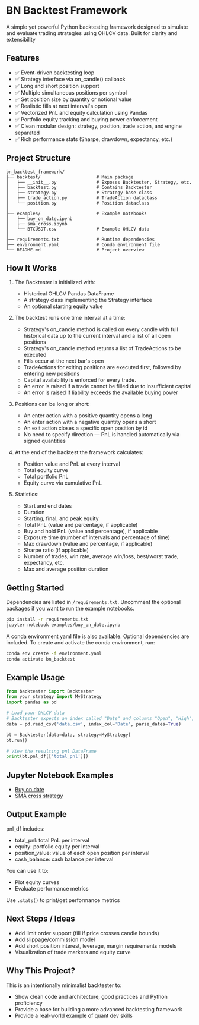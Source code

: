 # BN Backtest Framework

A simple yet powerful Python backtesting framework designed to simulate and evaluate trading strategies using OHLCV data. Built for clarity and extensibility

## Features
- ✅ Event-driven backtesting loop
- ✅ Strategy interface via on_candle() callback
- ✅ Long and short position support
- ✅ Multiple simultaneous positions per symbol
- ✅ Set position size by quantity or notional value
- ✅ Realistic fills at next interval's open
- ✅ Vectorized PnL and equity calculation using Pandas
- ✅ Portfolio equity tracking and buying power enforcement
- ✅ Clean modular design: strategy, position, trade action, and engine separated
- ✅ Rich performance stats (Sharpe, drawdown, expectancy, etc.)

## Project Structure
```plaintext
bn_backtest_framework/
├── backtest/                     # Main package
│   ├── __init__.py               # Exposes Backtester, Strategy, etc.
│   ├── backtest.py               # Contains Backtester
│   ├── strategy.py               # Strategy base class
│   ├── trade_action.py           # TradeAction dataclass
│   └── position.py               # Position dataclass
│
├── examples/                     # Example notebooks
│   ├── buy_on_date.ipynb
│   ├── sma_cross.ipynb
│   └── BTCUSDT.csv               # Example OHLCV data
│
├── requirements.txt              # Runtime dependencies
├── environment.yaml              # Conda environment file
└── README.md                     # Project overview
```

## How It Works

1. The Backtester is initialized with:
    - Historical OHLCV Pandas DataFrame
    - A strategy class implementing the Strategy interface
    - An optional starting equity value

2. The backtest runs one time interval at a time:
    - Strategy's on_candle method is called on every candle with full historical data up to the current interval and a list of all open positions
    - Strategy's on_candle method returns a list of TradeActions to be executed
    - Fills occur at the next bar's open
    - TradeActions for exiting positions are executed first, followed by entering new positions
    - Capital availability is enforced for every trade.
    - An error is raised if a trade cannot be filled due to insufficient capital
    - An error is raised if liability exceeds the available buying power

3. Positions can be long or short:
    - An enter action with a positive quantity opens a long
    - An enter action with a negative quantity opens a short
    - An exit action closes a specific open position by id
    - No need to specify direction — PnL is handled automatically via signed quantities

4. At the end of the backtest the framework calculates:
    - Position value and PnL at every interval
    - Total equity curve
    - Total portfolio PnL
    - Equity curve via cumulative PnL

5. Statistics:
    - Start and end dates
    - Duration
    - Starting, final, and peak equity
    - Total PnL (value and percentage, if applicable)
    - Buy and hold PnL (value and percentage), if applicable
    - Exposure time (number of intervals and percentage of time)
    - Max drawdown (value and percentage, if applicable)
    - Sharpe ratio (if applicable)
    - Number of trades, win rate, average win/loss, best/worst trade, expectancy, etc.
    - Max and average position duration

## Getting Started

Dependencies are listed in `/requirements.txt`. Uncomment the optional packages if you want to run the example notebooks.

```bash
pip install -r requirements.txt
jupyter notebook examples/buy_on_date.ipynb
```

A conda environment yaml file is also available. Optional dependencies are included. To create and activate the conda environment, run:

```bash
conda env create -f environment.yaml
conda activate bn_backtest
```

## Example Usage

```python
from backtester import Backtester
from your_strategy import MyStrategy
import pandas as pd

# Load your OHLCV data
# Backtester expects an index called "Date" and columns "Open", "High", "Low", "Close", "Volume"
data = pd.read_csv('data.csv', index_col='Date', parse_dates=True)

bt = Backtester(data=data, strategy=MyStrategy)
bt.run()

# View the resulting pnl DataFrame
print(bt.pnl_df[['total_pnl']])
```

## Jupyter Notebook Examples
- [Buy on date](examples/buy_on_date.ipynb)
- [SMA cross strategy](examples/sma_cross.ipynb)

## Output Example
pnl_df includes:
- total_pnl: total PnL per interval
- equity: portfolio equity per interval
- position_value: value of each open position per interval
- cash_balance: cash balance per interval

You can use it to:
- Plot equity curves
- Evaluate performance metrics

Use `.stats()` to print/get performance metrics

## Next Steps / Ideas
- Add limit order support (fill if price crosses candle bounds)
- Add slippage/commission model
- Add short position interest, leverage, margin requirements models
- Visualization of trade markers and equity curve

## Why This Project?
This is an intentionally minimalist backtester to:
- Show clean code and architecture, good practices and Python proficiency
- Provide a base for building a more advanced backtesting framework
- Provide a real-world example of quant dev skills